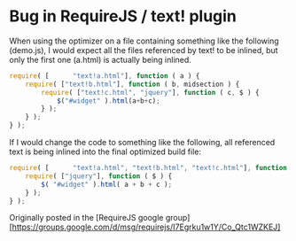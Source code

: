 # Bug in RequireJS / text! plugin

When using the optimizer on a file containing something like the following (demo.js), I would expect all the files referenced by text! to be inlined, but only the first one (a.html) is actually being inlined.

```javascript
require( [      "text!a.html"], function ( a ) {
    require( ["text!b.html"], function ( b, midsection ) {
        require( ["text!c.html", "jquery"], function ( c, $ ) {
            $("#widget" ).html(a+b+c);
        } );
    } );
} );
```

If I would change the code to something like the following, all referenced text is being inlined into the final optimized build file:
```javascript
require( [      "text!a.html", "text!b.html", "text!c.html"], function ( a, b, c ) {
    require( ["jquery"], function ( $ ) {
        $( "#widget" ).html( a + b + c );
    } );
} );
```

Originally posted in the [RequireJS google group][https://groups.google.com/d/msg/requirejs/I7Egrku1w1Y/Co_Qtc1WZKEJ]


